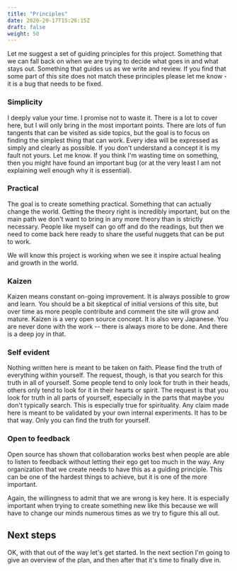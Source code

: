 ```yaml
---
title: "Principles"
date: 2020-29-17T15:26:15Z
draft: false
weight: 50
---
```


Let me suggest a set of guiding principles for this project. Something that we can fall back on when we are trying to decide what goes in and what stays out. Something that guides us as we write and review. If you find that some part of this site does not match these principles please let me know - it is a bug that needs to be fixed.

### Simplicity

I deeply value your time. I promise not to waste it. There is a lot to cover here, but I will only bring in the most important points. There are lots of fun tangents that can be visited as side topics, but the goal is to focus on finding the simplest thing that can work. Every idea will be expressed as simply and clearly as possible. If you don't understand a concept it is my fault not yours. Let me know. If you think I'm wasting time on something, then you might have found an important bug (or at the very least I am not explaining well enough why it is essential).

### Practical

The goal is to create something practical. Something that can actually change the world. Getting the theory right is incredibly important, but on the main path we don't want to bring in any more theory than is strictly necessary. People like myself can go off and do the readings, but then we need to come back here ready to share the useful nuggets that can be put to work.

We will know this project is working when we see it inspire actual healing and growth in the world.

### Kaizen

Kaizen means constant on-going improvement. It is always possible to grow and learn. You should be a bit skeptical of initial versions of this site, but over time as more people contribute and comment the site will grow and mature. Kaizen is a very open source concept. It is also very Japanese. You are never done with the work -- there is always more to be done. And there is a deep joy in that.

### Self evident

Nothing written here is meant to be taken on faith. Please find the truth of everything within yourself. The request, though, is that you search for this truth in all of yourself. Some people tend to only look for truth in their heads, others only tend to look for it in their hearts or spirit. The request is that you look for truth in all parts of yourself, especially in the parts that maybe you don't typically search.  This is especially true for spirituality.  Any claim made here is meant to be validated by your own internal experiments. It has to be that way. Only you can find the truth for yourself.

### Open to feedback

Open source has shown that collobaration works best when people are able to listen to feedback without letting their ego get too much in the way. Any organization that we create needs to have this as a guiding principle. This can be one of the hardest things to achieve, but it is one of the more important.

Again, the willingness to admit that we are wrong is key here. It is especially important when trying to create something new like this because we will have to change our minds numerous times as we try to figure this all out.

## Next steps

OK, with that out of the way let's get started. In the next section I'm going to give an overview of the plan, and then after that it's time to finally dive in.
